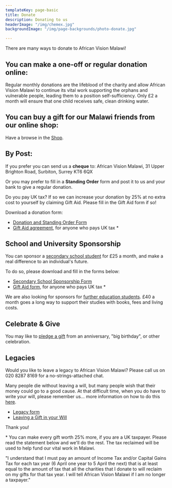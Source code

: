 ```yaml
---
templateKey: page-basic
title: Donate
description: Donating to us
headerImage: "/img/chemex.jpg"
backgroundImage: "/img/page-backgrounds/photo-donate.jpg"

---
```

There are many ways to donate to African Vision Malawi!

## You can make a one-off or regular donation online:

Regular monthly donations are the lifeblood of the charity and allow African Vision Malawi to continue its vital work supporting the orphans and vulnerable people, leading them to a position self-sufficiency. Only £2 a month will ensure that one child receives safe, clean drinking water.

## You can buy a gift for our Malawi friends from our online shop:

Have a browse in the [Shop](/shop/).

## By Post:

If you prefer you can send us a **cheque** to: African Vision Malawi, 31 Upper Brighton Road, Surbiton, Surrey KT6 6QX

Or you may prefer to fill in a **Standing Order** form and post it to us and your bank to give a regular donation.

Do you pay UK tax? If so we can increase your donation by 25% at no extra cost to yourself by claiming Gift Aid. Please fill in the Gift Aid form if so!

Download a donation form:

* [Donation and Standing Order Form](https://www.africanvision.org.uk/pdfs/forms/AVM-Standing-Order-Form.pdf)
* [Gift Aid agreement](https://www.africanvision.org.uk/pdfs/forms/email-AVM-Gift-Aid-Form.pdf), for anyone who pays UK tax *

## School and University Sponsorship

You can sponsor a [secondary school student](https://www.africanvision.org.uk/projects/secondary-school-sponsorship/) for £25 a month, and make a real difference to an individual's future.

To do so, please download and fill in the forms below:

* [Secondary School Sponsorship Form](https://www.africanvision.org.uk/africa-vision-news/wp-content/uploads/2017/03/secondary-school-sponsorship-form-2017-AVM.pdf)
* [Gift Aid form](https://www.africanvision.org.uk/pdfs/forms/email-AVM-Gift-Aid-Form.pdf), for anyone who pays UK tax *

We are also looking for sponsors for [further education students](https://www.africanvision.org.uk/projects/university-scholarships/). £40 a month goes a long way to support their studies with books, fees and living costs.

## Celebrate & Give

You may like to [pledge a gift](https://www.africanvision.org.uk/celebrate-and-give/) from an anniversary, "big birthday", or other celebration.

## Legacies

Would you like to leave a legacy to African Vision Malawi? Please call us on 020 8287 8169 for a no-strings-attached chat.

Many people die without leaving a will, but many people wish that their money could go to a good cause. At that difficult time, when you do have to write your will, please remember us... more information on how to do this [here](https://www.africanvision.org.uk/africa-vision-news/wp-content/uploads/2016/01/Leaving-a-Gift-in-your-Will.pdf).

* [Legacy form](/img/2021-legacy-form.pdf)
* [Leaving a Gift in your Will](/img/2021-leaving-a-gift-in-your-will.pdf)

Thank you!

\* You can make every gift worth 25% more, if you are a UK taxpayer. Please read the statement below and we'll do the rest. The tax reclaimed will be used to help fund our vital work in Malawi.

"I understand that I must pay an amount of Income Tax and/or Capital Gains Tax for each tax year (6 April one year to 5 April the next) that is at least equal to the amount of tax that all the charities that I donate to will reclaim on my gifts for that tax year. I will tell African Vision Malawi if I am no longer a taxpayer."